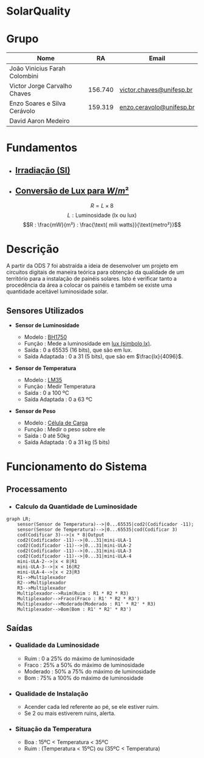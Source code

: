 # SolarQuality

# Grupo

| Nome                          | RA      | Email                    |
| ----------------------------- | ------- | ------------------------ |
| João Vinicius Farah Colombini |         |                          |
| Victor Jorge Carvalho Chaves  | 156.740 | victor.chaves@unifesp.br |
| Enzo Soares e Silva Cerávolo  | 159.319 | enzo.ceravolo@unifesp.br |
| David Aaron Medeiro           |         |                          |


# Fundamentos

- ## [Irradiação (SI)](https://en.wikipedia.org/wiki/Irradiance#:~:text=The%20SI%20unit%20of%20irradiance,to%20confusion%20with%20radiant%20intensity)

- ## [Conversão de Lux para $W/m²$](https://fenix.tecnico.ulisboa.pt/downloadFile/1970719973966843/MasterThesis_70481.pdf)

$$R = L \times 8$$
$$L :\text{Luminosidade (lx ou lux)}$$
$$R : \frac{mW}{m²} : \frac{\text{ mili watts}}{\text{metro²}}$$


# Descrição

A partir da ODS 7 foi abstraída a ideia de desenvolver um projeto em circuitos digitais de maneira teórica para obtenção da qualidade de um território para a instalação de painéis solares. Isto é verificar tanto a procedência da área a colocar os painéis e também se existe uma quantidade aceitável luminosidade solar.

## **Sensores Utilizados**
- **Sensor de Luminosidade** 
    - Modelo : [BH1750](https://imasters.com.br/desenvolvimento/como-funciona-o-sensor-de-luz-bh1750)
    - Função : Mede a luminosidade em [lux (simbolo lx)](https://en.wikipedia.org/wiki/Lux).
    - Saída : 0 a 65535 (16 bits), que são em lux.
    - Saída Adaptada : 0 a 31 (5 bits), que são em $\frac{lx}{4096}$.

- **Sensor de Temperatura** 
  - Modelo : [LM35](https://blogmasterwalkershop.com.br/arduino/como-usar-com-arduino-sensor-de-temperatura-lm35)
  - Função : Medir Temperatura
  - Saída : 0 a 100 ºC
  - Saída Adaptada : 0 a 63 ºC

- **Sensor de Peso** 
  - Modelo : [Célula de Carga](https://www.robocore.net/tutoriais/celula-de-carga-hx711-com-arduino)
  - Função : Medir o peso sobre ele
  - Saída : 0 até 50kg
  - Saída Adaptada : 0 a 31 kg (5 bits)



# Funcionamento do Sistema

## Processamento


- ### Calculo da Quantidade de Luminosidade

```mermaid
graph LR; 
    sensor(Sensor de Temperatura)-->|0...65535|cod2(Codificador -11);
    sensor(Sensor de Temperatura)-->|0...65535|cod(Codificar 3)
    cod(Codificar 3)-->|x * 8|Output
    cod2(Codificador -11)-->|0...31|mini-ULA-1
    cod2(Codificador -11)-->|0...31|mini-ULA-2
    cod2(Codificador -11)-->|0...31|mini-ULA-3
    cod2(Codificador -11)-->|0...31|mini-ULA-4
    mini-ULA-2-->|x < 8|R1
    mini-ULA-3-->|x < 16|R2
    mini-ULA-4-->|x < 23|R3
    R1-->Multiplexador
    R2-->Multiplexador
    R3-->Multiplexador
    Multiplexador-->Ruim(Ruim : R1 * R2 * R3)
    Multiplexador-->Fraco(Fraco : R1' * R2 * R3')
    Multiplexador-->Moderado(Moderado : R1' * R2' * R3)
    Multiplexador-->Bom(Bom : R1' * R2' * R3')
```

## Saídas

- ### Qualidade da Luminosidade 
  - Ruim : 0 a 25% do máximo de luminosidade 
  - Fraco : 25% a 50% do máximo de luminosidade 
  - Moderado : 50% a 75% do máximo de luminosidade
  - Bom : 75% a 100% do máximo de luminosidade

- ### Qualidade de Instalação
  - Acender cada led referente ao pé, se ele estiver ruim.
  - Se 2 ou mais estiverem ruins, alerta.

- ### Situação da Temperatura
  - Boa : 15ºC < Temperatura < 35ºC
  - Ruim : (Temperatura < 15ºC) ou (35ºC < Temperatura)
